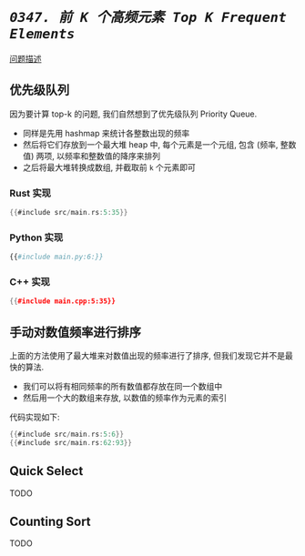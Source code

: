 # _`0347. 前 K 个高频元素 Top K Frequent Elements`_

[问题描述](https://leetcode.com/problems/top-k-frequent-elements)

## 优先级队列

因为要计算 top-k 的问题, 我们自然想到了优先级队列 Priority Queue.

- 同样是先用 hashmap 来统计各整数出现的频率
- 然后将它们存放到一个最大堆 heap 中, 每个元素是一个元组, 包含 (频率, 整数值) 两项, 以频率和整数值的降序来排列
- 之后将最大堆转换成数组, 并截取前 `k` 个元素即可

### Rust 实现

```rust
{{#include src/main.rs:5:35}}
```

### Python 实现

```python
{{#include main.py:6:}}
```

### C++ 实现

```cpp
{{#include main.cpp:5:35}}
```

## 手动对数值频率进行排序

上面的方法使用了最大堆来对数值出现的频率进行了排序, 但我们发现它并不是最快的算法.

- 我们可以将有相同频率的所有数值都存放在同一个数组中
- 然后用一个大的数组来存放, 以数值的频率作为元素的索引

代码实现如下:

```rust
{{#include src/main.rs:5:6}}
{{#include src/main.rs:62:93}}
```

## Quick Select

TODO

## Counting Sort

TODO